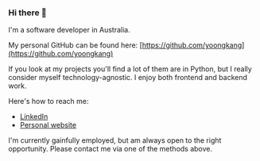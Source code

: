 ### Hi there 👋

I'm a software developer in Australia. 

My personal GitHub can be found here: [https://github.com/yoongkang](https://github.com/yoongkang)

If you look at my projects you'll find a lot of them are in Python, but I really consider myself technology-agnostic. I enjoy both frontend and backend work.

Here's how to reach me:

- [LinkedIn](https://www.linkedin.com/in/yoong-kang-lim/)
- [Personal website](https://yoongkang.com)

I'm currently gainfully employed, but am always open to the right opportunity. Please contact me via one of the methods above.
